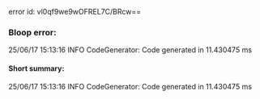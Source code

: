 error id: vl0qf9we9wOFREL7C/BRcw==
### Bloop error:

25/06/17 15:13:16 INFO CodeGenerator: Code generated in 11.430475 ms
#### Short summary: 

25/06/17 15:13:16 INFO CodeGenerator: Code generated in 11.430475 ms